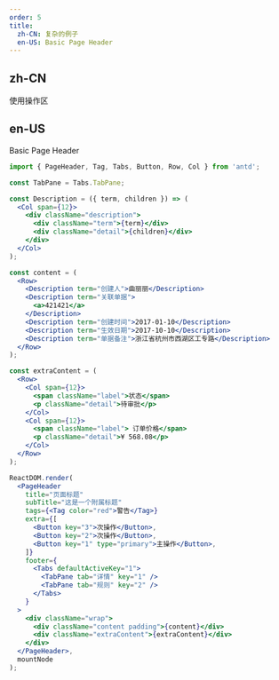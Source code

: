 ```yaml
---
order: 5
title:
  zh-CN: 复杂的例子
  en-US: Basic Page Header
---
```


## zh-CN

使用操作区

## en-US

Basic Page Header

```jsx
import { PageHeader, Tag, Tabs, Button, Row, Col } from 'antd';

const TabPane = Tabs.TabPane;

const Description = ({ term, children }) => (
  <Col span={12}>
    <div className="description">
      <div className="term">{term}</div>
      <div className="detail">{children}</div>
    </div>
  </Col>
);

const content = (
  <Row>
    <Description term="创建人">曲丽丽</Description>
    <Description term="关联单据">
      <a>421421</a>
    </Description>
    <Description term="创建时间">2017-01-10</Description>
    <Description term="生效日期">2017-10-10</Description>
    <Description term="单据备注">浙江省杭州市西湖区工专路</Description>
  </Row>
);

const extraContent = (
  <Row>
    <Col span={12}>
      <span className="label">状态</span>
      <p className="detail">待审批</p>
    </Col>
    <Col span={12}>
      <span className="label"> 订单价格</span>
      <p className="detail">¥ 568.08</p>
    </Col>
  </Row>
);

ReactDOM.render(
  <PageHeader
    title="页面标题"
    subTitle="这是一个附属标题"
    tags={<Tag color="red">警告</Tag>}
    extra={[
      <Button key="3">次操作</Button>,
      <Button key="2">次操作</Button>,
      <Button key="1" type="primary">主操作</Button>,
    ]}
    footer={
      <Tabs defaultActiveKey="1">
        <TabPane tab="详情" key="1" />
        <TabPane tab="规则" key="2" />
      </Tabs>
    }
  >
    <div className="wrap">
      <div className="content padding">{content}</div>
      <div className="extraContent">{extraContent}</div>
    </div>
  </PageHeader>,
  mountNode
);

```

<style>
.content.padding {
  padding-left: 40px;
}
.content .description {
  display: table;
}
.description .term {
  display: table-cell;
  margin-right: 8px;
  padding-bottom: 8px;
  white-space: nowrap;
  line-height: 20px;
}
.description .term:after {
  position: relative;
  top: -0.5px;
  margin: 0 8px 0 2px;
  content: ":";
}
.description .detail {
  display: table-cell;
  padding-bottom: 8px;
  width: 100%;
  line-height: 20px;
}
.extraContent .label {
  font-size: 14px;
  color: rgba(0, 0, 0, 0.45);
  line-height: 22px;
}
.extraContent .label {
  font-size: 14px;
  color: rgba(0, 0, 0, 0.45);
  line-height: 22px;
}
.extraContent .detail {
  font-size: 20px;
  color: rgba(0, 0, 0, 0.85);
  line-height: 28px;
}
</style>
